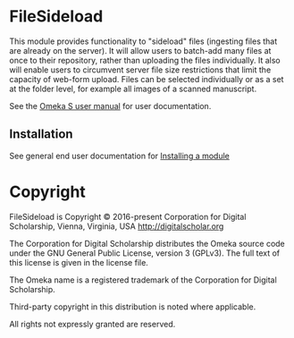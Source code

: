 # FileSideload

This module provides functionality to "sideload" files (ingesting files that are already on the server). It will allow users to batch-add many files at once to their repository, rather than uploading the files individually. It also will enable users to circumvent server file size restrictions that limit the capacity of web-form upload.
Files can be selected individually or as a set at the folder level, for example all images of a scanned manuscript.

See the [Omeka S user manual](http://omeka.org/s/docs/user-manual/modules/filesideload/) for user documentation.

## Installation

See general end user documentation for [Installing a module](http://omeka.org/s/docs/user-manual/modules/#installing-modules)

# Copyright

FileSideload is Copyright © 2016-present Corporation for Digital Scholarship, Vienna, Virginia, USA http://digitalscholar.org

The Corporation for Digital Scholarship distributes the Omeka source code
under the GNU General Public License, version 3 (GPLv3). The full text
of this license is given in the license file.

The Omeka name is a registered trademark of the Corporation for Digital Scholarship.

Third-party copyright in this distribution is noted where applicable.

All rights not expressly granted are reserved.
